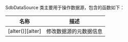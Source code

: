 SdbDataSource 类主要用于操作数据源，包含的函数如下：

| 名称 | 描述 |
|------|------|
| [alter()][alter] | 修改数据源的元数据信息 |

[^_^]:
     本文使用的所有引用及链接
[alter]:manual/Manual/Sequoiadb_Command/SdbDataSource/alter.md